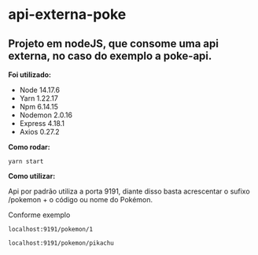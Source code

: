 # **api-externa-poke**



## Projeto em nodeJS, que consome uma api externa, no caso do exemplo a poke-api.



**Foi utilizado:**

- Node 14.17.6
- Yarn 1.22.17
- Npm 6.14.15
- Nodemon 2.0.16
- Express 4.18.1
- Axios 0.27.2



**Como rodar:**

`yarn start`



**Como utilizar:**

Api por padrão utiliza a porta 9191, diante disso basta acrescentar o sufixo /pokemon + o código ou nome do Pokémon.

Conforme exemplo

`localhost:9191/pokemon/1`

`localhost:9191/pokemon/pikachu`